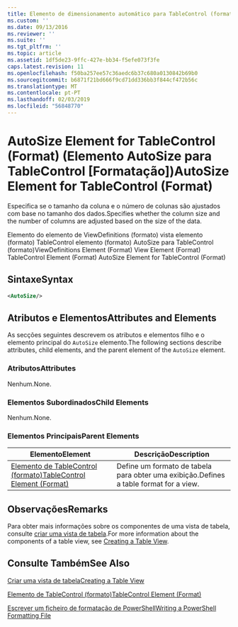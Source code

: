 ```yaml
---
title: Elemento de dimensionamento automático para TableControl (formato) | Documentos da Microsoft
ms.custom: ''
ms.date: 09/13/2016
ms.reviewer: ''
ms.suite: ''
ms.tgt_pltfrm: ''
ms.topic: article
ms.assetid: 1df5de23-9ffc-427e-bb34-f5efe073f3fe
caps.latest.revision: 11
ms.openlocfilehash: f50ba257ee57c36aedc6b37c680a0130842b69b0
ms.sourcegitcommit: b6871f21bd666f9cd71dd336bb3f844cf472b56c
ms.translationtype: MT
ms.contentlocale: pt-PT
ms.lasthandoff: 02/03/2019
ms.locfileid: "56848770"
---
```

# <a name="autosize-element-for-tablecontrol-format"></a><span data-ttu-id="64d8a-102">AutoSize Element for TableControl (Format) (Elemento AutoSize para TableControl [Formatação])</span><span class="sxs-lookup"><span data-stu-id="64d8a-102">AutoSize Element for TableControl (Format)</span></span>

<span data-ttu-id="64d8a-103">Especifica se o tamanho da coluna e o número de colunas são ajustados com base no tamanho dos dados.</span><span class="sxs-lookup"><span data-stu-id="64d8a-103">Specifies whether the column size and the number of columns are adjusted based on the size of the data.</span></span>

<span data-ttu-id="64d8a-104">Elemento do elemento de ViewDefinitions (formato) vista elemento (formato) TableControl elemento (formato) AutoSize para TableControl (formato)</span><span class="sxs-lookup"><span data-stu-id="64d8a-104">ViewDefinitions Element (Format) View Element (Format) TableControl Element (Format) AutoSize Element for TableControl (Format)</span></span>

## <a name="syntax"></a><span data-ttu-id="64d8a-105">Sintaxe</span><span class="sxs-lookup"><span data-stu-id="64d8a-105">Syntax</span></span>

```xml
<AutoSize/>
```

## <a name="attributes-and-elements"></a><span data-ttu-id="64d8a-106">Atributos e Elementos</span><span class="sxs-lookup"><span data-stu-id="64d8a-106">Attributes and Elements</span></span>

<span data-ttu-id="64d8a-107">As secções seguintes descrevem os atributos e elementos filho e o elemento principal do `AutoSize` elemento.</span><span class="sxs-lookup"><span data-stu-id="64d8a-107">The following sections describe attributes, child elements, and the parent element of the `AutoSize` element.</span></span>

### <a name="attributes"></a><span data-ttu-id="64d8a-108">Atributos</span><span class="sxs-lookup"><span data-stu-id="64d8a-108">Attributes</span></span>

<span data-ttu-id="64d8a-109">Nenhum.</span><span class="sxs-lookup"><span data-stu-id="64d8a-109">None.</span></span>

### <a name="child-elements"></a><span data-ttu-id="64d8a-110">Elementos Subordinados</span><span class="sxs-lookup"><span data-stu-id="64d8a-110">Child Elements</span></span>

<span data-ttu-id="64d8a-111">Nenhum.</span><span class="sxs-lookup"><span data-stu-id="64d8a-111">None.</span></span>

### <a name="parent-elements"></a><span data-ttu-id="64d8a-112">Elementos Principais</span><span class="sxs-lookup"><span data-stu-id="64d8a-112">Parent Elements</span></span>

|<span data-ttu-id="64d8a-113">Elemento</span><span class="sxs-lookup"><span data-stu-id="64d8a-113">Element</span></span>|<span data-ttu-id="64d8a-114">Descrição</span><span class="sxs-lookup"><span data-stu-id="64d8a-114">Description</span></span>|
|-------------|-----------------|
|[<span data-ttu-id="64d8a-115">Elemento de TableControl (formato)</span><span class="sxs-lookup"><span data-stu-id="64d8a-115">TableControl Element (Format)</span></span>](./tablecontrol-element-format.md)|<span data-ttu-id="64d8a-116">Define um formato de tabela para obter uma exibição.</span><span class="sxs-lookup"><span data-stu-id="64d8a-116">Defines a table format for a view.</span></span>|

## <a name="remarks"></a><span data-ttu-id="64d8a-117">Observações</span><span class="sxs-lookup"><span data-stu-id="64d8a-117">Remarks</span></span>

<span data-ttu-id="64d8a-118">Para obter mais informações sobre os componentes de uma vista de tabela, consulte [criar uma vista de tabela](./creating-a-table-view.md).</span><span class="sxs-lookup"><span data-stu-id="64d8a-118">For more information about the components of a table view, see [Creating a Table View](./creating-a-table-view.md).</span></span>

## <a name="see-also"></a><span data-ttu-id="64d8a-119">Consulte Também</span><span class="sxs-lookup"><span data-stu-id="64d8a-119">See Also</span></span>

[<span data-ttu-id="64d8a-120">Criar uma vista de tabela</span><span class="sxs-lookup"><span data-stu-id="64d8a-120">Creating a Table View</span></span>](./creating-a-table-view.md)

[<span data-ttu-id="64d8a-121">Elemento de TableControl (formato)</span><span class="sxs-lookup"><span data-stu-id="64d8a-121">TableControl Element (Format)</span></span>](./tablecontrol-element-format.md)

[<span data-ttu-id="64d8a-122">Escrever um ficheiro de formatação de PowerShell</span><span class="sxs-lookup"><span data-stu-id="64d8a-122">Writing a PowerShell Formatting File</span></span>](./writing-a-powershell-formatting-file.md)

